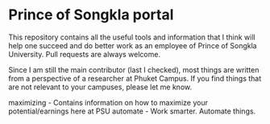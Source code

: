 # Prince of Songkla portal

This repository contains all the useful tools and information that I think will help one succeed and do better work as an employee of Prince of Songkla University. Pull requests are always welcome. 

Since I am still the main contributor (last I checked), most things are written from a perspective of a researcher at Phuket Campus. If you find things that are not relevant to your campuses, please let me know.

maximizing    	-     	Contains information on how to maximize your potential/earnings here at PSU
automate		-		Work smarter. Automate things.
